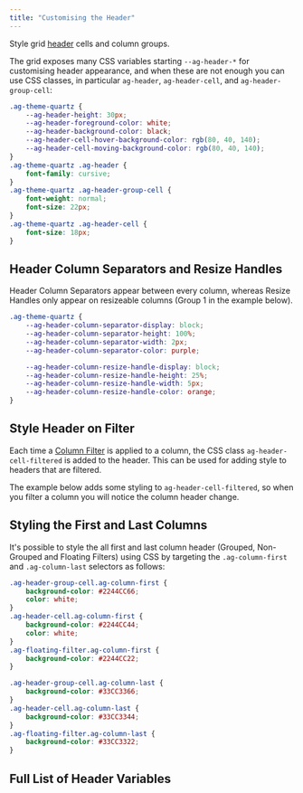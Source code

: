 ```yaml
---
title: "Customising the Header"
---
```


Style grid [header](/component-header/) cells and column groups.

The grid exposes many CSS variables starting `--ag-header-*` for customising header appearance, and when these are not enough you can use CSS classes, in particular `ag-header`, `ag-header-cell`, and `ag-header-group-cell`:

```css
.ag-theme-quartz {
    --ag-header-height: 30px;
    --ag-header-foreground-color: white;
    --ag-header-background-color: black;
    --ag-header-cell-hover-background-color: rgb(80, 40, 140);
    --ag-header-cell-moving-background-color: rgb(80, 40, 140);
}
.ag-theme-quartz .ag-header {
    font-family: cursive;
}
.ag-theme-quartz .ag-header-group-cell {
    font-weight: normal;
    font-size: 22px;
}
.ag-theme-quartz .ag-header-cell {
    font-size: 18px;
}
```

<grid-example title='Colour Customisation' name='header-customisation' type='generated' options='{ "exampleHeight": 400 }'></grid-example>

## Header Column Separators and Resize Handles

Header Column Separators appear between every column, whereas Resize Handles only appear on resizeable columns (Group 1 in the example below).

```css
.ag-theme-quartz {
    --ag-header-column-separator-display: block;
    --ag-header-column-separator-height: 100%;
    --ag-header-column-separator-width: 2px;
    --ag-header-column-separator-color: purple;

    --ag-header-column-resize-handle-display: block;
    --ag-header-column-resize-handle-height: 25%;
    --ag-header-column-resize-handle-width: 5px;
    --ag-header-column-resize-handle-color: orange;
}
```

<grid-example title='Column Separators' name='header-customisation-columns' type='generated' options='{ "exampleHeight": 400 }'></grid-example>

## Style Header on Filter

Each time a [Column Filter](/filtering/) is applied to a column, the CSS class `ag-header-cell-filtered` is added to the header. This can be used for adding style to headers that are filtered.

The example below adds some styling to `ag-header-cell-filtered`, so when you filter a column you will notice the column header change.

<grid-example title='Style Header' name='style-header-on-filter' type='generated' options='{ "exampleHeight": 520 }'></grid-example>

## Styling the First and Last Columns

It's possible to style the all first and last column header (Grouped, Non-Grouped and Floating Filters) using CSS by targeting the `.ag-column-first` and `.ag-column-last` selectors as follows:

```css
.ag-header-group-cell.ag-column-first {
    background-color: #2244CC66;
    color: white;
}
.ag-header-cell.ag-column-first {
    background-color: #2244CC44;
    color: white;
}
.ag-floating-filter.ag-column-first {
    background-color: #2244CC22;
}

.ag-header-group-cell.ag-column-last {
    background-color: #33CC3366;
}
.ag-header-cell.ag-column-last {
    background-color: #33CC3344;
}
.ag-floating-filter.ag-column-last {
    background-color: #33CC3322;
}
```

<grid-example title='Style Header' name='style-header-first-last' type='generated' options='{ "exampleHeight": 520 }'></grid-example>

## Full List of Header Variables

<api-documentation source='global-style-customisation-variables/resources/variables.json' section='variables' config='{"namePattern": "--ag-header", "maxLeftColumnWidth": 35, "hideHeader": true}'></api-documentation>



